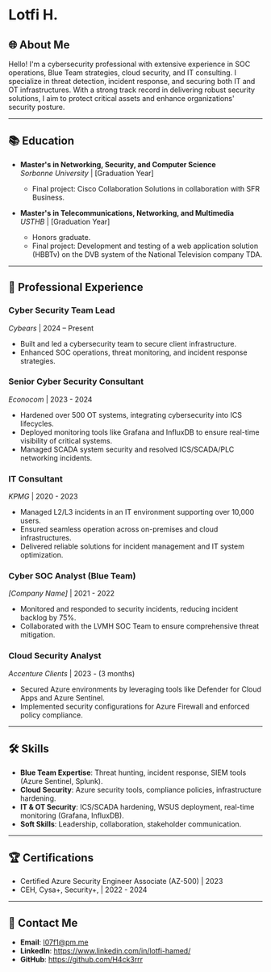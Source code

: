 # Lotfi H.

## 🌐 **About Me**
Hello! I'm a cybersecurity professional with extensive experience in SOC operations, Blue Team strategies, cloud security, and IT consulting. I specialize in threat detection, incident response, and securing both IT and OT infrastructures. With a strong track record in delivering robust security solutions, I aim to protect critical assets and enhance organizations' security posture.

---

## 📚 **Education**
- **Master's in Networking, Security, and Computer Science**  
  *Sorbonne University* | [Graduation Year]  
  - Final project: Cisco Collaboration Solutions in collaboration with SFR Business.

- **Master's in Telecommunications, Networking, and Multimedia**  
  *USTHB* | [Graduation Year]  
  - Honors graduate.  
  - Final project: Development and testing of a web application solution (HBBTv) on the DVB system of the National Television company TDA.

---

## 💼 **Professional Experience**
### **Cyber Security Team Lead**  
*Cybears* | 2024 – Present  
- Built and led a cybersecurity team to secure client infrastructure.  
- Enhanced SOC operations, threat monitoring, and incident response strategies.

### **Senior Cyber Security Consultant**  
*Econocom* | 2023 - 2024  
- Hardened over 500 OT systems, integrating cybersecurity into ICS lifecycles.  
- Deployed monitoring tools like Grafana and InfluxDB to ensure real-time visibility of critical systems.  
- Managed SCADA system security and resolved ICS/SCADA/PLC networking incidents.

### **IT Consultant**  
*KPMG* | 2020 - 2023  
- Managed L2/L3 incidents in an IT environment supporting over 10,000 users.  
- Ensured seamless operation across on-premises and cloud infrastructures.  
- Delivered reliable solutions for incident management and IT system optimization.

### **Cyber SOC Analyst (Blue Team)**  
*[Company Name]* | 2021 - 2022  
- Monitored and responded to security incidents, reducing incident backlog by 75%.  
- Collaborated with the LVMH SOC Team to ensure comprehensive threat mitigation.

### **Cloud Security Analyst**  
*Accenture Clients* | 2023 - (3 months)  
- Secured Azure environments by leveraging tools like Defender for Cloud Apps and Azure Sentinel.  
- Implemented security configurations for Azure Firewall and enforced policy compliance.

---

## 🛠 **Skills**
- **Blue Team Expertise**: Threat hunting, incident response, SIEM tools (Azure Sentinel, Splunk).  
- **Cloud Security**: Azure security tools, compliance policies, infrastructure hardening.  
- **IT & OT Security**: ICS/SCADA hardening, WSUS deployment, real-time monitoring (Grafana, InfluxDB).  
- **Soft Skills**: Leadership, collaboration, stakeholder communication.  

---

## 🏆 **Certifications**
- Certified Azure Security Engineer Associate (AZ-500) | 2023  
- CEH, Cysa+, Security+, | 2022 - 2024 

---

## 📩 **Contact Me**
- **Email**: l07f1@pm.me  
- **LinkedIn**: https://www.linkedin.com/in/lotfi-hamed/ 
- **GitHub**: https://github.com/H4ck3rrr
